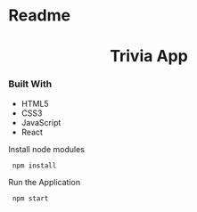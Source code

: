 # Readme

<h1 align="center">Trivia App</h1>

### Built With

<ul>
<li>HTML5</li>
<li>CSS3</li>
<li>JavaScript</li>
<li>React</li>
</ul>

<p> Install node modules</p>
<code> npm install </code>



<br>
<p> Run the Application </p>
<code> npm start </code>
